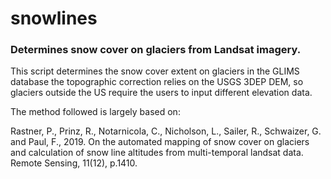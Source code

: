 # snowlines
### Determines snow cover on glaciers from Landsat imagery. 


This script determines the snow cover extent on glaciers in the GLIMS database the topographic correction relies on the USGS 3DEP DEM, so glaciers outside the US require the users to input different elevation data. 

The method followed is largely based on:

Rastner, P., Prinz, R., Notarnicola, C., Nicholson, L., Sailer, R., Schwaizer, G. and Paul, F., 2019. 
On the automated mapping of snow cover on glaciers and calculation of snow line altitudes from multi-temporal landsat data. 
Remote Sensing, 11(12), p.1410.
